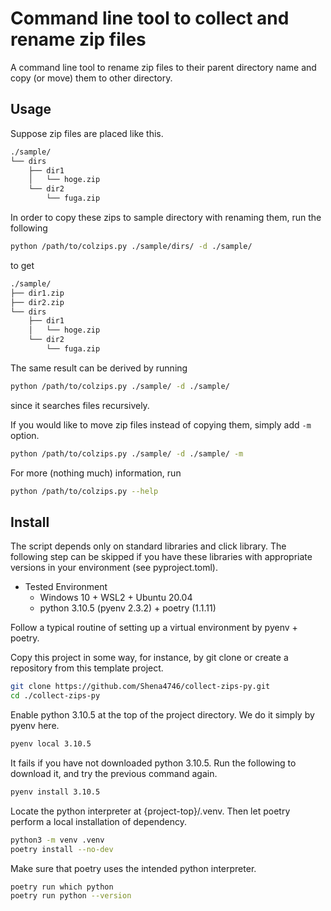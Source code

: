 # Command line tool to collect and rename zip files

A command line tool to rename zip files to their parent directory name and copy (or move) them to other directory.

## Usage

Suppose zip files are placed like this.

```txt
./sample/
└── dirs
    ├── dir1
    │   └── hoge.zip
    └── dir2
        └── fuga.zip
```

In order to copy these zips to sample directory with renaming them, run the following

```bash
python /path/to/colzips.py ./sample/dirs/ -d ./sample/
```

to get

```txt
./sample/
├── dir1.zip
├── dir2.zip
└── dirs
    ├── dir1
    │   └── hoge.zip
    └── dir2
        └── fuga.zip
```

The same result can be derived by running

```bash
python /path/to/colzips.py ./sample/ -d ./sample/
```

since it searches files recursively.

If you would like to move zip files instead of copying them, simply add `-m` option.

```bash
python /path/to/colzips.py ./sample/ -d ./sample/ -m
```

For more (nothing much) information, run

```bash
python /path/to/colzips.py --help
```

## Install

The script depends only on standard libraries and click library. The following step can be skipped if you have these libraries with appropriate versions in your environment (see pyproject.toml).

- Tested Environment
  - Windows 10 + WSL2 + Ubuntu 20.04
  - python 3.10.5 (pyenv 2.3.2) + poetry (1.1.11)

Follow a typical routine of setting up a virtual environment by pyenv + poetry.

Copy this project in some way, for instance, by git clone or create a repository from this template project.

```bash
git clone https://github.com/Shena4746/collect-zips-py.git
cd ./collect-zips-py
```

Enable python 3.10.5 at the top of the project directory. We do it simply by pyenv here.

```bash
pyenv local 3.10.5
```

It fails if you have not downloaded python 3.10.5. Run the following to download it, and try the previous command again.

```bash
pyenv install 3.10.5
```

Locate the python interpreter at {project-top}/.venv. Then let poetry perform a local installation of dependency.

```bash
python3 -m venv .venv
poetry install --no-dev
```

Make sure that poetry uses the intended python interpreter.

```bash
poetry run which python
poetry run python --version
```

